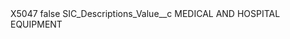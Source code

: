 <?xml version="1.0" encoding="UTF-8"?>
<CustomMetadata xmlns="http://soap.sforce.com/2006/04/metadata" xmlns:xsi="http://www.w3.org/2001/XMLSchema-instance" xmlns:xsd="http://www.w3.org/2001/XMLSchema">
    <label>X5047</label>
    <protected>false</protected>
    <values>
        <field>SIC_Descriptions_Value__c</field>
        <value xsi:type="xsd:string">MEDICAL AND HOSPITAL EQUIPMENT</value>
    </values>
</CustomMetadata>
